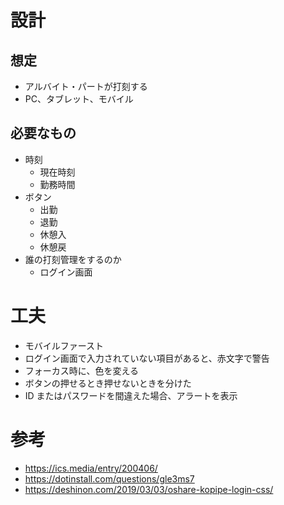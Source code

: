 # 設計

## 想定

- アルバイト・パートが打刻する
- PC、タブレット、モバイル

## 必要なもの

- 時刻
  - 現在時刻
  - 勤務時間
- ボタン
  - 出勤
  - 退勤
  - 休憩入
  - 休憩戻
- 誰の打刻管理をするのか
  - ログイン画面

# 工夫

- モバイルファースト
- ログイン画面で入力されていない項目があると、赤文字で警告
- フォーカス時に、色を変える
- ボタンの押せるとき押せないときを分けた
- ID またはパスワードを間違えた場合、アラートを表示

# 参考

- https://ics.media/entry/200406/
- https://dotinstall.com/questions/gle3ms7
- https://deshinon.com/2019/03/03/oshare-kopipe-login-css/
